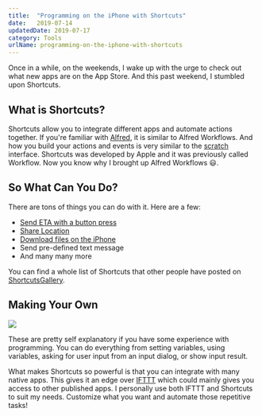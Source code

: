 ```yaml
---
title:  "Programming on the iPhone with Shortcuts"
date:   2019-07-14
updatedDate: 2019-07-17
category: Tools
urlName: programming-on-the-iphone-with-shortcuts
---
```


Once in a while, on the weekends, I wake up with the urge to check out
what new apps are on the App Store.
And this past weekend, I stumbled upon Shortcuts.

## What is Shortcuts?

Shortcuts allow you to integrate different apps and automate actions together.
If you're familiar with [Alfred](https://www.alfredapp.com/), it is similar
to Alfred Workflows. And how you build your actions and events is very
similar to the [scratch](https://scratch.mit.edu/) interface.
Shortcuts was developed by Apple and it was previously called Workflow.
Now you know why I brought up Alfred Workflows 😃.

## So What Can You Do?

There are tons of things you can do with it. Here are a few:

* [Send ETA with a button press](https://www.icloud.com/shortcuts/61b2a783fd9d4b10b8832e0ee5bd77b5)
* [Share Location](https://www.icloud.com/shortcuts/fd6eb0568bcc45c9b6d962d206f2b3da)
* [Download files on the iPhone](https://shortcutsgallery.com/shortcuts/ios-download-manager/)
* Send pre-defined text message
* And many many more

You can find a whole list of Shortcuts that other people have posted on
[ShortcutsGallery](https://shortcutsgallery.com/).

## Making Your Own

<div class='center'>
    <img src='/blog/media/shortcuts_send_eta.png'>
</div>

These are pretty self explanatory if you have some
experience with programming. You can do everything
from setting variables, using variables, asking for
user input from an input dialog, or show input result.

What makes Shortcuts so powerful is that you can integrate with many native apps.
This gives it an edge over [IFTTT](https://ifttt.com/) which could
mainly gives you access to other published apps.
I personally use both IFTTT and Shortcuts to suit my needs.
Customize what you want and automate those repetitive tasks!